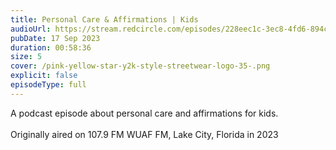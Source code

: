 ```yaml
---
title: Personal Care & Affirmations | Kids
audioUrl: https://stream.redcircle.com/episodes/228eec1c-3ec8-4fd6-894c-216a48d0a666/stream.mp3
pubDate: 17 Sep 2023
duration: 00:58:36
size: 5
cover: /pink-yellow-star-y2k-style-streetwear-logo-35-.png
explicit: false
episodeType: full
---
```

A podcast episode about personal care and affirmations for kids. \
\
Originally aired on 107.9 FM WUAF FM, Lake City, Florida in 2023